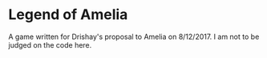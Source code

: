 # Legend of Amelia

A game written for Drishay's proposal to Amelia on 8/12/2017. I am not to be judged on the code here.
